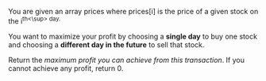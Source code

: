 You are given an array prices where prices[i] is the price of a given stock on the i<sup>th<\sup> day.

You want to maximize your profit by choosing a **single day** to buy one stock and choosing a **different day in the future** to sell that stock.

Return the *maximum profit you can achieve from this transaction*. If you cannot achieve any profit, return 0.
